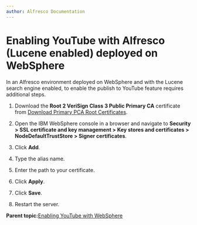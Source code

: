 ```yaml
---
author: Alfresco Documentation
---
```


# Enabling YouTube with Alfresco \(Lucene enabled\) deployed on WebSphere

In an Alfresco environment deployed on WebSphere and with the Lucene search engine enabled, to enable the publish to YouTube feature requires additional steps.

1.  Download the **Root 2 VeriSign Class 3 Public Primary CA** certificate from [Download Primary PCA Root Certificates](http://www.verisign.com/support/roots.html).

2.  Open the IBM WebSphere console in a browser and navigate to **Security \> SSL certificate and key management \> Key stores and certificates \> NodeDefaultTrustStore \> Signer certificates**.

3.  Click **Add**.

4.  Type the alias name.

5.  Enter the path to your certificate.

6.  Click **Apply**.

7.  Click **Save**.

8.  Restart the server.


**Parent topic:**[Enabling YouTube with WebSphere](../concepts/Youtube-Websphere-integration_overview.md)

